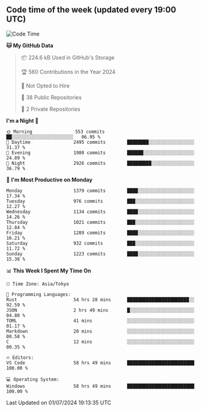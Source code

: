 ## Code time of the week (updated every 19:00 UTC)

<!--START_SECTION:waka-->
![Code Time](http://img.shields.io/badge/Code%20Time-3%2C358%20hrs%2050%20mins-blue)

**🐱 My GitHub Data** 

> 📦 224.6 kB Used in GitHub's Storage 
 > 
> 🏆 560 Contributions in the Year 2024
 > 
> 🚫 Not Opted to Hire
 > 
> 📜 38 Public Repositories 
 > 
> 🔑 2 Private Repositories 
 > 
**I'm a Night 🦉** 

```text
🌞 Morning                553 commits         ██░░░░░░░░░░░░░░░░░░░░░░░   06.95 % 
🌆 Daytime                2495 commits        ████████░░░░░░░░░░░░░░░░░   31.37 % 
🌃 Evening                1980 commits        ██████░░░░░░░░░░░░░░░░░░░   24.89 % 
🌙 Night                  2926 commits        █████████░░░░░░░░░░░░░░░░   36.79 % 
```
📅 **I'm Most Productive on Monday** 

```text
Monday                   1379 commits        ████░░░░░░░░░░░░░░░░░░░░░   17.34 % 
Tuesday                  976 commits         ███░░░░░░░░░░░░░░░░░░░░░░   12.27 % 
Wednesday                1134 commits        ████░░░░░░░░░░░░░░░░░░░░░   14.26 % 
Thursday                 1021 commits        ███░░░░░░░░░░░░░░░░░░░░░░   12.84 % 
Friday                   1289 commits        ████░░░░░░░░░░░░░░░░░░░░░   16.21 % 
Saturday                 932 commits         ███░░░░░░░░░░░░░░░░░░░░░░   11.72 % 
Sunday                   1223 commits        ████░░░░░░░░░░░░░░░░░░░░░   15.38 % 
```


📊 **This Week I Spent My Time On** 

```text
🕑︎ Time Zone: Asia/Tokyo

💬 Programming Languages: 
Rust                     54 hrs 28 mins      ███████████████████████░░   92.59 % 
JSON                     2 hrs 49 mins       █░░░░░░░░░░░░░░░░░░░░░░░░   04.80 % 
TOML                     41 mins             ░░░░░░░░░░░░░░░░░░░░░░░░░   01.17 % 
Markdown                 20 mins             ░░░░░░░░░░░░░░░░░░░░░░░░░   00.58 % 
C                        12 mins             ░░░░░░░░░░░░░░░░░░░░░░░░░   00.35 % 

🔥 Editors: 
VS Code                  58 hrs 49 mins      █████████████████████████   100.00 % 

💻 Operating System: 
Windows                  58 hrs 49 mins      █████████████████████████   100.00 % 
```


 Last Updated on 01/07/2024 19:13:35 UTC
<!--END_SECTION:waka-->